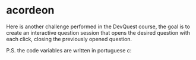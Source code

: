 # acordeon

Here is another challenge performed in the DevQuest course, the goal is to create an interactive question session that opens the desired question with each click, closing the previously opened question.

P.S. the code variables are written in portuguese c:
